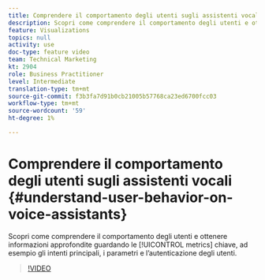 ```yaml
---
title: Comprendere il comportamento degli utenti sugli assistenti vocali
description: Scopri come comprendere il comportamento degli utenti e ottenere informazioni approfondite guardando metriche chiave come intenti principali, parametri e autenticazione degli utenti.
feature: Visualizations
topics: null
activity: use
doc-type: feature video
team: Technical Marketing
kt: 2904
role: Business Practitioner
level: Intermediate
translation-type: tm+mt
source-git-commit: f3b3fa7d91b0cb21005b57768ca23ed6700fcc03
workflow-type: tm+mt
source-wordcount: '59'
ht-degree: 1%

---
```



# Comprendere il comportamento degli utenti sugli assistenti vocali {#understand-user-behavior-on-voice-assistants}

Scopri come comprendere il comportamento degli utenti e ottenere informazioni approfondite guardando le [!UICONTROL metrics] chiave, ad esempio gli intenti principali, i parametri e l’autenticazione degli utenti.

>[!VIDEO](https://video.tv.adobe.com/v/27227/?quality=9)
